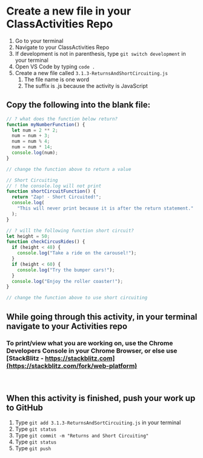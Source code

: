 # Create a new file in your ClassActivities Repo

1. Go to your terminal
2. Navigate to your ClassActivities Repo
3. If development is not in parenthesis, type `git switch development` in your terminal
4. Open VS Code by typing `code .`
5. Create a new file called `3.1.3-ReturnsAndShortCircuiting.js`
    1. The file name is one word
    2. The suffix is .js because the activity is JavaScript

## Copy the following into the blank file:

```javascript
// ? what does the function below return?
function myNumberFunction() {
  let num = 2 ** 2;
  num = num + 3;
  num = num % 4;
  num = num * 14;
  console.log(num);
}

// change the function above to return a value

// Short Circuiting
// ! the console.log will not print
function shortCircuitFunction() {
  return "Zap! - Short Circuited!";
  console.log(
    "This will never print because it is after the return statement."
  );
}

// ? will the following function short circuit?
let height = 50;
function checkCircusRides() {
  if (height < 48) {
    console.log("Take a ride on the carousel!");
  }
  if (height < 60) {
    console.log("Try the bumper cars!");
  }
  console.log("Enjoy the roller coaster!");
}

// change the function above to use short circuiting
```

## While going through this activity, in your terminal navigate to your Activities repo

### To print/view what you are working on, use the Chrome Developers Console in your Chrome Browser, or else use [StackBlitz - https://stackblitz.com](https://stackblitz.com/fork/web-platform)

<br>

## When this activity is finished, push your work up to GitHub

1. Type `git add 3.1.3-ReturnsAndSortCircuiting.js` in your terminal
2. Type `git status`
3. Type `git commit -m "Returns and Short Circuiting"`
4. Type `git status`
5. Type `git push`
